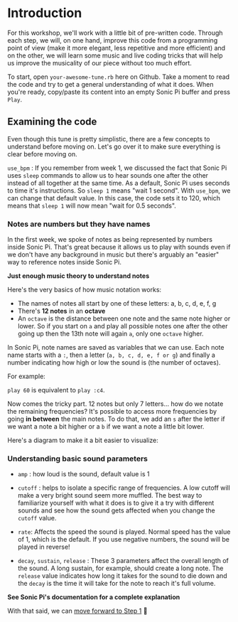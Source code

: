 # Introduction

For this workshop, we'll work with a little bit of pre-written code. Through each step, we will, on one hand,
improve this code from a programming point of view (make it more elegant, less repetitive and more efficient)
and on the other, we will learn some music and live coding tricks that will help us improve the musicality of
our piece without too much effort.

To start, open `your-awesome-tune.rb` here on Github. Take a moment to read the code and try to get a general understanding of what it does. When you're ready, copy/paste its content into an empty Sonic Pi buffer
and press `Play`.

## Examining the code

Even though this tune is pretty simplistic, there are a few concepts to understand before moving on. Let's go over it to make sure everything is clear before moving on.

`use_bpm` : If you remember from week 1, we discussed the fact that Sonic Pi uses `sleep` commands to allow us to hear sounds one after the other instead of all together at the same time. As a default, Sonic Pi uses seconds to time it's instructions. So `sleep 1` means "wait 1 second". With `use_bpm`, we can change that default value. In this case,
the code sets it to 120, which means that `sleep 1` will now mean "wait for 0.5 seconds".

### Notes are numbers but they have names

In the first week, we spoke of notes as being represented by numbers inside Sonic Pi. That's great
because it allows us to play with sounds even if we don't have any background in music but there's arguably
an "easier" way to reference notes inside Sonic Pi.

**Just enough music theory to understand notes**

Here's the very basics of how music notation works:

- The names of notes all start by one of these letters: a, b, c, d, e, f, g
- There's **12 notes** in an __octave__
- An `octave` is the distance between one note and the same note higher or lower. So if you start on `a`
  and play all possible notes one after the other going up then the 13th note will again `a`, only one `octave`
  higher.

In Sonic Pi, note names are saved as variables that we can use. Each note name starts with a `:`, then a letter (`a, b, c, d, e, f or g`) and finally a number indicating how high or low the sound is (the number of octaves).

For example:

`play 60` is equivalent to `play :c4`.

Now comes the tricky part. 12 notes but only 7 letters... how do we notate the remaining frequencies?
It's possible to access more frequencies by going __in between__ the main notes. To do that, we add an `s` after
the letter if we want a note a bit higher or a `b` if we want a note a little bit lower.

Here's a diagram to make it a bit easier to visualize:

<TODO>

### Understanding basic sound parameters

- `amp` : how loud is the sound, default value is 1

- `cutoff` : helps to isolate a specific range of frequencies. A low cutoff will make a very bright sound seem more muffled. The best way to
familiarize yourself with what it does is to give it a try with different sounds and see how the sound gets affected when you change the `cutoff` value.

- `rate`: Affects the speed the sound is played. Normal speed has the value of 1, which is the default. If you use negative numbers, the sound will be played in reverse!

- `decay`, `sustain`, `release` : These 3 parameters affect the overall length of the sound. A long sustain, for example, should create a long note. The `release` value indicates how long it takes for the sound to die down and the `decay` is the time it will take for the note to reach it's full volume.

__See Sonic Pi's documentation for a complete explanation__

With that said, we can [move forward to Step 1](./Step-1.md) :tada:
